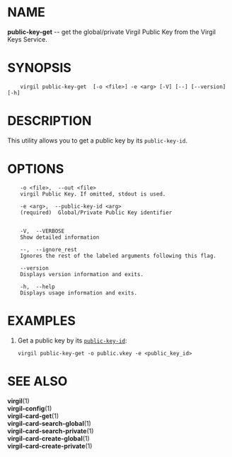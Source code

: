 NAME
====

**public-key-get** -- get the global/private Virgil Public Key from the
Virgil Keys Service.

SYNOPSIS
========

        virgil public-key-get  [-o <file>] -e <arg> [-V] [--] [--version] [-h]

DESCRIPTION
===========

This utility allows you to get a public key by its `public-key-id`.

OPTIONS
=======

        -o <file>,  --out <file>
        virgil Public Key. If omitted, stdout is used.

        -e <arg>,  --public-key-id <arg>
        (required)  Global/Private Public Key identifier


        -V,  --VERBOSE
        Show detailed information

        --,  --ignore_rest
        Ignores the rest of the labeled arguments following this flag.

        --version
        Displays version information and exits.

        -h,  --help
        Displays usage information and exits.

EXAMPLES
========

1.  Get a public key by its
    [`public-key-id`](https://github.com/VirgilSecurity/virgil/wiki/Virgil-Glossary#public-key-id):

        virgil public-key-get -o public.vkey -e <public_key_id>

SEE ALSO
========

**virgil**(1)  
**virgil-config**(1)  
**virgil-card-get**(1)  
**virgil-card-search-global**(1)  
**virgil-card-search-private**(1)  
**virgil-card-create-global**(1)  
**virgil-card-create-private**(1)
